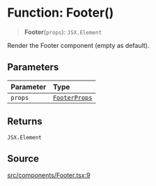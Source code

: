 # Function: Footer()

> **Footer**(`props`): `JSX.Element`

Render the Footer component (empty as default).

## Parameters

| Parameter | Type |
| :------ | :------ |
| `props` | [`FooterProps`](../interfaces/FooterProps.md) |

## Returns

`JSX.Element`

## Source

[src/components/Footer.tsx:9](https://github.com/gpbl/react-day-picker/blob/9ad13dc72fff814dcf720a62f6e3b5ea38e8af6d/src/components/Footer.tsx#L9)
